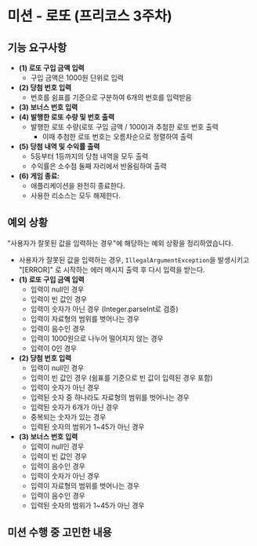 # 미션 - 로또 (프리코스 3주차)
## 기능 요구사항

- **(1) 로또 구입 금액 입력**
    - 구입 금액은 1000원 단위로 입력
- **(2) 당첨 번호 입력**
    - 번호를 쉼표를 기준으로 구분하여 6개의 번호를 입력받음
- **(3) 보너스 번호 입력**
- **(4) 발행한 로또 수량 및 번호 출력**
    - 발행한 로또 수량(로또 구입 금액 / 1000)과 추첨한 로또 번호 출력
      - 이때 추첨한 로또 번호는 오름차순으로 정렬하여 출력
- **(5) 당첨 내역 및 수익률 출력**
  - 5등부터 1등까지의 당첨 내역을 모두 출력
  - 수익률은 소수점 둘째 자리에서 반올림하여 출력
- **(6) 게임 종료:**
    - 애플리케이션을 완전히 종료한다.
    - 사용한 리소스는 모두 해제한다.

## 예외 상황
"사용자가 잘못된 값을 입력하는 경우"에 해당하는 예외 상황을 정리하였습니다.
- 사용자가 잘못된 값을 입력하는 경우, `IllegalArgumentException`을 발생시키고 "[ERROR]" 로 시작하는 에러 메시지 출력 후 다시 입력을 받는다.
- **(1) 로또 구입 금액 입력**
  - 입력이 null인 경우
  - 입력이 빈 값인 경우
  - 입력이 숫자가 아닌 경우 (Integer.parseInt로 검증)
  - 입력이 자료형의 범위를 벗어나는 경우
  - 입력이 음수인 경우
  - 입력이 1000원으로 나누어 떨어지지 않는 경우
  - 입력이 0인 경우
- **(2) 당첨 번호 입력**
  - 입력이 null인 경우
  - 입력이 빈 값인 경우 (쉼표를 기준으로 빈 값이 입력된 경우 포함)
  - 입력이 숫자가 아닌 경우
  - 입력된 숫자 중 하나라도 자료형의 범위를 벗어나는 경우
  - 입력된 숫자가 6개가 아닌 경우
  - 중복되는 숫자가 있는 경우
  - 입력된 숫자의 범위가 1~45가 아닌 경우
- **(3) 보너스 번호 입력**
  - 입력이 null인 경우
  - 입력이 빈 값인 경우
  - 입력이 음수인 경우
  - 입력이 숫자가 아닌 경우
  - 입력이 자료형의 범위를 벗어나는 경우
  - 입력이 음수인 경우
  - 입력된 숫자의 범위가 1~45가 아닌 경우

## 미션 수행 중 고민한 내용